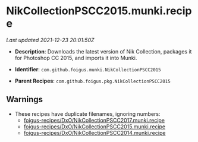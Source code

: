 # NikCollectionPSCC2015.munki.recipe

_Last updated 2021-12-23 20:01:50Z_

- **Description**: Downloads the latest version of Nik Collection, packages it for Photoshop CC 2015, and imports it into Munki.

- **Identifier**: `com.github.foigus.munki.NikCollectionPSCC2015`

- **Parent Recipes**: `com.github.foigus.pkg.NikCollectionPSCC2015`


## Warnings

- These recipes have duplicate filenames, ignoring numbers:
    - [foigus-recipes/DxO/NikCollectionPSCC2017.munki.recipe](/autopkg-dupe-tracker/foigus-recipes/DxO/NikCollectionPSCC2017.munki.recipe)
    - [foigus-recipes/DxO/NikCollectionPSCC2015.munki.recipe](/autopkg-dupe-tracker/foigus-recipes/DxO/NikCollectionPSCC2015.munki.recipe)
    - [foigus-recipes/DxO/NikCollectionPSCC2014.munki.recipe](/autopkg-dupe-tracker/foigus-recipes/DxO/NikCollectionPSCC2014.munki.recipe)